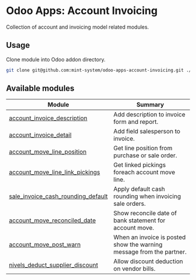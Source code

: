# Odoo Apps: Account Invoicing

Collection of account and invoicing model related modules.

## Usage

Clone module into Odoo addon directory.

```bash
git clone git@github.com:mint-system/odoo-apps-account-invoicing.git ./addons/account_invoicing
```

## Available modules

| Module                                                                    | Summary                                                              |
| ------------------------------------------------------------------------- | -------------------------------------------------------------------- |
| [account_invoice_description](account_invoice_description/)               | Add description to invoice form and report.                          |
| [account_invoice_detail](account_invoice_detail/)                         | Add field salesperson to invoice.                                    |
| [account_move_line_position](account_move_line_position/)                 | Get line position from purchase or sale order.                       |
| [account_move_line_link_pickings](account_move_line_link_pickings/)       | Get linked pickings foreach account move line.                       |
| [sale_invoice_cash_rounding_default](sale_invoice_cash_rounding_default/) | Apply default cash rounding when invoicing sale orders.              |
| [account_move_reconciled_date](account_move_reconciled_date/)             | Show reconcile date of bank statement for account move.              |
| [account_move_post_warn](account_move_post_warn/)                         | When an invoice is posted show the warning message from the partner. |
| [nivels_deduct_supplier_discount](nivels_deduct_supplier_discount/)       | Allow discount deduction on vendor bills.                            |

